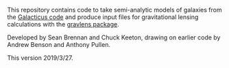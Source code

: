 This repository contains code to take semi-analytic models of galaxies from the [Galacticus code](https://bitbucket.org/galacticusdev/galacticus/wiki/Home) and produce input files for gravitational lensing calculations with the [gravlens package](http://www.physics.rutgers.edu/~keeton/gravlens/2012WS).

Developed by Sean Brennan and Chuck Keeton, drawing on earlier code by Andrew Benson and Anthony Pullen.

This version 2019/3/27.

